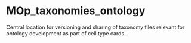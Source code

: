 # MOp_taxonomies_ontology
Central location for versioning and sharing of taxonomy files relevant for ontology development as part of cell type cards.
